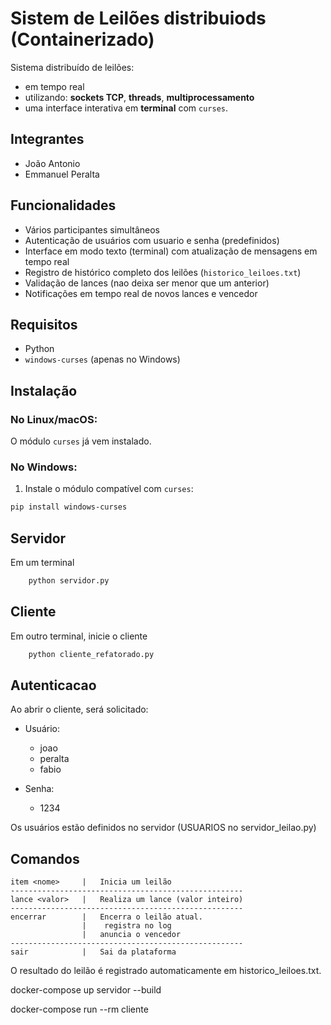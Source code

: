 
# Sistem de  Leilões distribuiods (Containerizado)
Sistema distribuído de leilões:
- em tempo real 
- utilizando: **sockets TCP**, **threads**, **multiprocessamento**
- uma interface interativa em **terminal** com `curses`.

## Integrantes
- João Antonio
- Emmanuel Peralta

## Funcionalidades

- Vários participantes simultâneos
- Autenticação de usuários com usuario e senha (predefinidos)
- Interface em modo texto (terminal) com atualização de mensagens em tempo real
- Registro de histórico completo dos leilões (`historico_leiloes.txt`)
- Validação de lances (nao deixa ser menor que um anterior)
- Notificações em tempo real de novos lances e vencedor


## Requisitos

- Python
- `windows-curses` (apenas no Windows)

## Instalação

### No Linux/macOS:
O módulo `curses` já vem instalado.

### No Windows:

1. Instale o módulo compatível com `curses`:

```bash
pip install windows-curses
```


## Servidor

Em um terminal
```bash
    python servidor.py
```

## Cliente

Em outro terminal, inicie o cliente
```bash
    python cliente_refatorado.py
```

## Autenticacao

Ao abrir o cliente, será solicitado:

- Usuário: 
    - joao
    - peralta
    - fabio

- Senha:
    - 1234

Os usuários estão definidos no servidor (USUARIOS no servidor_leilao.py)

## Comandos
    item <nome>     |	Inicia um leilão
    ----------------------------------------------------
    lance <valor>   |	Realiza um lance (valor inteiro)
    ----------------------------------------------------
    encerrar        |	Encerra o leilão atual. 
                    |    registra no log
                    |   anuncia o vencedor
    ----------------------------------------------------
    sair	        |   Sai da plataforma

O resultado do leilão é registrado automaticamente em historico_leiloes.txt.


docker-compose up servidor --build

docker-compose run --rm cliente
